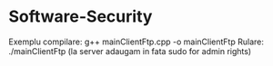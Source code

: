 # Software-Security

Exemplu compilare: g++ mainClientFtp.cpp -o mainClientFtp
Rulare: ./mainClientFtp (la server adaugam in fata sudo for admin rights)
